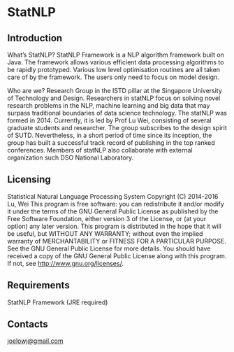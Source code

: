 StatNLP
=====
Introduction
------------
What’s StatNLP?
StatNLP Framework is a NLP algorithm framework built on Java. The framework allows various efficient data processing algorithms to be rapidly prototyped. Various low level optimisation routines are all taken care of by the framework. The users only need to focus on model design.

Who are we?
Research Group in the ISTD pillar at the Singapore University of Technology and Design. Researchers in statNLP focus on solving novel research problems in the NLP, machine learning and big data that may surpass traditional boundaries of data science technology.
The statNLP was formed in 2014. Currently, it is led by Prof Lu Wei, consisting of several graduate students and researcher. The group subscribes to the design spirit of SUTD.
Nevertheless, in a short period of time since its inception, the group has built a successful track record of publishing in the top ranked conferences. Members of statNLP also collaborate with external organization such DSO National Laboratory.

Licensing
---------
Statistical Natural Language Processing System
Copyright (C) 2014-2016  Lu, Wei
This program is free software: you can redistribute it and/or modify
it under the terms of the GNU General Public License as published by
the Free Software Foundation, either version 3 of the License, or
(at your option) any later version.
This program is distributed in the hope that it will be useful,
but WITHOUT ANY WARRANTY; without even the implied warranty of
MERCHANTABILITY or FITNESS FOR A PARTICULAR PURPOSE.  See the
GNU General Public License for more details.
You should have received a copy of the GNU General Public License
along with this program.  If not, see <http://www.gnu.org/licenses/>.   
  
Requirements
------------
StatNLP Framework (JRE required)

Contacts
--------
joelowj@gmail.com
